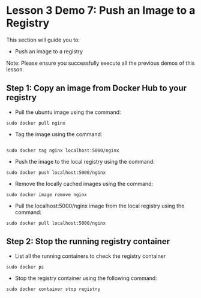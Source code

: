 # Lesson 3 Demo 7: Push an Image to a Registry

This section will guide you to: 
- Push an image to a registry

Note: Please ensure you successfully execute all the previous demos of this lesson. 
## Step 1: Copy an image from Docker Hub to your registry
- Pull the ubuntu image using the command:

```
sudo docker pull nginx
```

 
- Tag the image using the command:

```

sudo docker tag nginx localhost:5000/nginx
```


- Push the image to the local registry using the command:

```
sudo docker push localhost:5000/nginx
```

 
- Remove the locally cached images using the command:

```
sudo docker image remove nginx

```

 
- Pull the localhost:5000/nginx image from the local registry using the command:

```
sudo docker pull localhost:5000/nginx

```

 

## Step 2:  Stop the running registry container
- List all the running containers to check the registry container

```
sudo docker ps
```

 
- Stop the registry container using the following command:

```
sudo docker container stop registry
 
```

